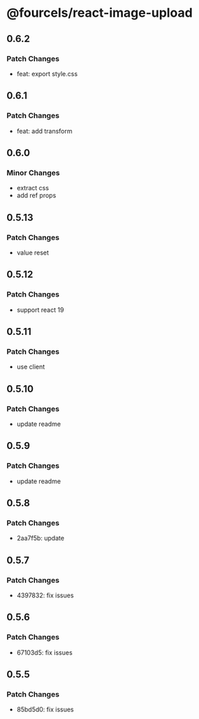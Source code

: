 # @fourcels/react-image-upload

## 0.6.2

### Patch Changes

- feat: export style.css

## 0.6.1

### Patch Changes

- feat: add transform

## 0.6.0

### Minor Changes

- extract css
- add ref props

## 0.5.13

### Patch Changes

- value reset

## 0.5.12

### Patch Changes

- support react 19

## 0.5.11

### Patch Changes

- use client

## 0.5.10

### Patch Changes

- update readme

## 0.5.9

### Patch Changes

- update readme

## 0.5.8

### Patch Changes

- 2aa7f5b: update

## 0.5.7

### Patch Changes

- 4397832: fix issues

## 0.5.6

### Patch Changes

- 67103d5: fix issues

## 0.5.5

### Patch Changes

- 85bd5d0: fix issues
